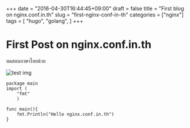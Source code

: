 +++
date = "2016-04-30T16:44:45+09:00"
draft = false
title = "First blog on nginx.conf.in.th"
slug = "first-nginx-conf-in-th"
categories = ["nginx"]
tags = [
  "hugo",
  "golang",
  ]
+++
# First Post on nginx.conf.in.th

ทดสอบภาษาไทยด้วย


![test img](/2018/05/test.png)
```golang
package main
import (
	"fmt"
	)

func main(){
	fmt.Println("Hello nginx.conf.in.th")
}
```
